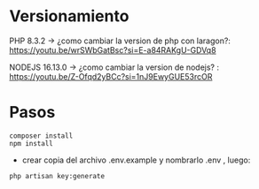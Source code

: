 # Versionamiento

PHP 8.3.2 -> ¿como cambiar la version de php con laragon?: https://youtu.be/wrSWbGatBsc?si=E-a84RAKgU-GDVq8

NODEJS 16.13.0 -> ¿como cambiar la version de nodejs? : https://youtu.be/Z-Ofqd2yBCc?si=1nJ9EwyGUE53rcOR


# Pasos

```
composer install
npm install
```
 
- crear copia del archivo .env.example y nombrarlo .env , luego:

```
php artisan key:generate
```
